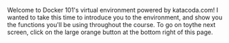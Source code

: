 Welcome to Docker 101's virtual environment powered by katacoda.com! I wanted
to take this time to introduce you to the environment, and show you the 
functions you'll be using throughout the course.  To go on toythe next screen, click on the large orange button at the bottom right of this page.
